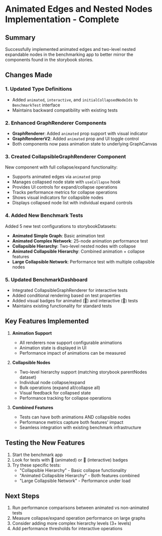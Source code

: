 # Animated Edges and Nested Nodes Implementation - Complete

## Summary
Successfully implemented animated edges and two-level nested expandable nodes in the benchmarking app to better mirror the components found in the storybook stories.

## Changes Made

### 1. Updated Type Definitions
- Added `animated`, `interactive`, and `initialCollapsedNodeIds` to `BenchmarkTest` interface
- Maintains backward compatibility with existing tests

### 2. Enhanced GraphRenderer Components
- **GraphRenderer**: Added `animated` prop support with visual indicator
- **GraphRendererV2**: Added `animated` prop and UI toggle control
- Both components now pass animation state to underlying GraphCanvas

### 3. Created CollapsibleGraphRenderer Component
New component with full collapse/expand functionality:
- Supports animated edges via `animated` prop
- Manages collapsed node state with `useCollapse` hook
- Provides UI controls for expand/collapse operations
- Tracks performance metrics for collapse operations
- Shows visual indicators for collapsible nodes
- Displays collapsed node list with individual expand controls

### 4. Added New Benchmark Tests
Added 5 new test configurations to storybookDatasets:
- **Animated Simple Graph**: Basic animation test
- **Animated Complex Network**: 25-node animation performance test
- **Collapsible Hierarchy**: Two-level nested nodes with collapse
- **Animated Collapsible Hierarchy**: Combined animation + collapse features
- **Large Collapsible Network**: Performance test with multiple collapsible nodes

### 5. Updated BenchmarkDashboard
- Integrated CollapsibleGraphRenderer for interactive tests
- Added conditional rendering based on test properties
- Added visual badges for animated (🎥) and interactive (🔄) tests
- Maintains existing functionality for standard tests

## Key Features Implemented

1. **Animation Support**
   - All renderers now support configurable animations
   - Animation state is displayed in UI
   - Performance impact of animations can be measured

2. **Collapsible Nodes**
   - Two-level hierarchy support (matching storybook parentNodes dataset)
   - Individual node collapse/expand
   - Bulk operations (expand all/collapse all)
   - Visual feedback for collapsed state
   - Performance tracking for collapse operations

3. **Combined Features**
   - Tests can have both animations AND collapsible nodes
   - Performance metrics capture both features' impact
   - Seamless integration with existing benchmark infrastructure

## Testing the New Features

1. Start the benchmark app
2. Look for tests with 🎥 (animated) or 🔄 (interactive) badges
3. Try these specific tests:
   - "Collapsible Hierarchy" - Basic collapse functionality
   - "Animated Collapsible Hierarchy" - Both features combined
   - "Large Collapsible Network" - Performance under load

## Next Steps

1. Run performance comparisons between animated vs non-animated tests
2. Measure collapse/expand operation performance on large graphs
3. Consider adding more complex hierarchy levels (3+ levels)
4. Add performance thresholds for interactive operations